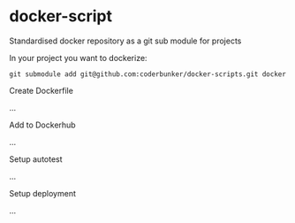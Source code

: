 # docker-script
Standardised docker repository as a git sub module for projects

In your project you want to dockerize:

```
git submodule add git@github.com:coderbunker/docker-scripts.git docker
```

Create Dockerfile

...

Add to Dockerhub

...

Setup autotest

...

Setup deployment

...
